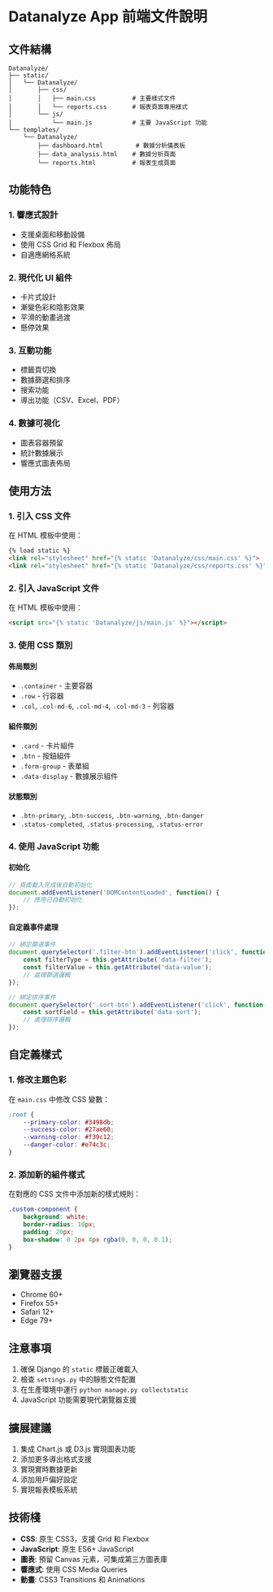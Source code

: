 # Datanalyze App 前端文件說明

## 文件結構

```
Datanalyze/
├── static/
│   └── Datanalyze/
│       ├── css/
│       │   ├── main.css          # 主要樣式文件
│       │   └── reports.css       # 報表頁面專用樣式
│       └── js/
│           └── main.js           # 主要 JavaScript 功能
└── templates/
    └── Datanalyze/
        ├── dashboard.html         # 數據分析儀表板
        ├── data_analysis.html    # 數據分析頁面
        └── reports.html          # 報表生成頁面
```

## 功能特色

### 1. 響應式設計
- 支援桌面和移動設備
- 使用 CSS Grid 和 Flexbox 佈局
- 自適應網格系統

### 2. 現代化 UI 組件
- 卡片式設計
- 漸變色彩和陰影效果
- 平滑的動畫過渡
- 懸停效果

### 3. 互動功能
- 標籤頁切換
- 數據篩選和排序
- 搜索功能
- 導出功能（CSV、Excel、PDF）

### 4. 數據可視化
- 圖表容器預留
- 統計數據展示
- 響應式圖表佈局

## 使用方法

### 1. 引入 CSS 文件
在 HTML 模板中使用：
```html
{% load static %}
<link rel="stylesheet" href="{% static 'Datanalyze/css/main.css' %}">
<link rel="stylesheet" href="{% static 'Datanalyze/css/reports.css' %}">
```

### 2. 引入 JavaScript 文件
在 HTML 模板中使用：
```html
<script src="{% static 'Datanalyze/js/main.js' %}"></script>
```

### 3. 使用 CSS 類別

#### 佈局類別
- `.container` - 主要容器
- `.row` - 行容器
- `.col`, `.col-md-6`, `.col-md-4`, `.col-md-3` - 列容器

#### 組件類別
- `.card` - 卡片組件
- `.btn` - 按鈕組件
- `.form-group` - 表單組
- `.data-display` - 數據展示組件

#### 狀態類別
- `.btn-primary`, `.btn-success`, `.btn-warning`, `.btn-danger`
- `.status-completed`, `.status-processing`, `.status-error`

### 4. 使用 JavaScript 功能

#### 初始化
```javascript
// 頁面載入完成後自動初始化
document.addEventListener('DOMContentLoaded', function() {
    // 應用已自動初始化
});
```

#### 自定義事件處理
```javascript
// 綁定篩選事件
document.querySelector('.filter-btn').addEventListener('click', function() {
    const filterType = this.getAttribute('data-filter');
    const filterValue = this.getAttribute('data-value');
    // 處理篩選邏輯
});

// 綁定排序事件
document.querySelector('.sort-btn').addEventListener('click', function() {
    const sortField = this.getAttribute('data-sort');
    // 處理排序邏輯
});
```

## 自定義樣式

### 1. 修改主題色彩
在 `main.css` 中修改 CSS 變數：
```css
:root {
    --primary-color: #3498db;
    --success-color: #27ae60;
    --warning-color: #f39c12;
    --danger-color: #e74c3c;
}
```

### 2. 添加新的組件樣式
在對應的 CSS 文件中添加新的樣式規則：
```css
.custom-component {
    background: white;
    border-radius: 10px;
    padding: 20px;
    box-shadow: 0 2px 4px rgba(0, 0, 0, 0.1);
}
```

## 瀏覽器支援

- Chrome 60+
- Firefox 55+
- Safari 12+
- Edge 79+

## 注意事項

1. 確保 Django 的 `static` 標籤正確載入
2. 檢查 `settings.py` 中的靜態文件配置
3. 在生產環境中運行 `python manage.py collectstatic`
4. JavaScript 功能需要現代瀏覽器支援

## 擴展建議

1. 集成 Chart.js 或 D3.js 實現圖表功能
2. 添加更多導出格式支援
3. 實現實時數據更新
4. 添加用戶偏好設定
5. 實現報表模板系統

## 技術棧

- **CSS**: 原生 CSS3，支援 Grid 和 Flexbox
- **JavaScript**: 原生 ES6+ JavaScript
- **圖表**: 預留 Canvas 元素，可集成第三方圖表庫
- **響應式**: 使用 CSS Media Queries
- **動畫**: CSS3 Transitions 和 Animations
